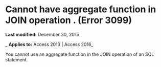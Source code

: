 
# Cannot have aggregate function in JOIN operation <operation>. (Error 3099)

 **Last modified:** December 30, 2015

 _ **Applies to:** Access 2013 | Access 2016_

You cannot use an aggregate function in the JOIN operation of an SQL statement.


